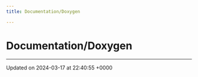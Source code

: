 ```yaml
---
title: Documentation/Doxygen

---
```


# Documentation/Doxygen








-------------------------------

Updated on 2024-03-17 at 22:40:55 +0000
